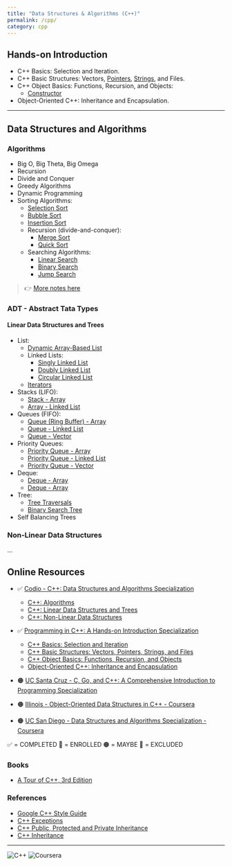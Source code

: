 ```yaml
---
title: "Data Structures & Algorithms (C++)"
permalink: /cpp/
category: cpp
---
```


## Hands-on Introduction

* C++ Basics: Selection and Iteration.
* C++ Basic Structures: Vectors, [Pointers](./01-Hands-on-Introduction/Code-snippets/Pointers-vs-references.md), [Strings](./01-Hands-on-Introduction/Code-snippets/Strings.md), and Files.
* C++ Object Basics: Functions, Recursion, and Objects:
  * [Constructor](./01-Hands-on-Introduction/Code-snippets/Constructor.md)
* Object-Oriented C++: Inheritance and Encapsulation.

---

## Data Structures and Algorithms

### Algorithms

* Big O, Big Theta, Big Omega
* Recursion
* Divide and Conquer
* Greedy Algorithms
* Dynamic Programming
* Sorting Algorithms:
  * [Selection Sort](./02-Algorithms/Sorting-Algorithms-Selection-Sort.md)
  * [Bubble Sort](./02-Algorithms/Sorting-Algorithms-Bubble-Sort.md)
  * [Insertion Sort](./02-Algorithms/Sorting-Algorithms-Insertion-Sort.md)
  * Recursion (divide-and-conquer):
    * [Merge Sort](./02-Algorithms/Sorting-Algorithms-Merge-Sort.md)
    * [Quick Sort](./02-Algorithms/Sorting-Algorithms-Quick-Sort.md)
  * Searching Algorithms:
    * [Linear Search](./02-Algorithms/Search-Linear.md)
    * [Binary Search](./02-Algorithms/Search-Binary.md)
    * [Jump Search](./02-Algorithms/Search-Jump.md)

> :point_right: [More notes here](./02-Algorithms/02-Algorithms.md)

### ADT - Abstract Tata Types

#### Linear Data Structures and Trees

* List:
  * [Dynamic Array-Based List](./03-Linear-Data-Structures-and-Trees/Dynamic-Array-List.md)
  * Linked Lists:
    * [Singly Linked List](./03-Linear-Data-Structures-and-Trees/List-Singly-Linked-List.md)
    * [Doubly Linked List](./03-Linear-Data-Structures-and-Trees/List-Doubly-Linked-List.md)
    * [Circular Linked List](./03-Linear-Data-Structures-and-Trees/List-Circular-Linked-List.md)
  * [Iterators](./03-Linear-Data-Structures-and-Trees/Iterators.md)
* Stacks (LIFO):
  * [Stack - Array](./03-Linear-Data-Structures-and-Trees/Stack-Array.md)
  * [Array - Linked List](./03-Linear-Data-Structures-and-Trees/Stack-List.md)
* Queues (FIFO):
  * [Queue (Ring Buffer) - Array](./03-Linear-Data-Structures-and-Trees/Queue-Array.md)
  * [Queue - Linked List](./03-Linear-Data-Structures-and-Trees/Queue-LL.md)
  * [Queue - Vector](./03-Linear-Data-Structures-and-Trees/Queue-Dynamic-Array.md)
* Priority Queues:
  * [Priority Queue - Array](./03-Linear-Data-Structures-and-Trees/Priority-Queue-Array.md)
  * [Priority Queue - Linked List](./03-Linear-Data-Structures-and-Trees/Priority-Queue-LL.md)
  * [Priority Queue - Vector](./03-Linear-Data-Structures-and-Trees/Priority-Queue-Dynamic-Array.md)
* Deque:
  * [Deque - Array](./03-Linear-Data-Structures-and-Trees/Deque-Array.md)
  * [Deque - Array](./03-Linear-Data-Structures-and-Trees/Deque-Doubly-LL.md)
* Tree:
  * [Tree Traversals](./03-Linear-Data-Structures-and-Trees/Tree.md)
  * [Binary Search Tree]()
* Self Balancing Trees

### Non-Linear Data Structures

...

## Online Resources

* ✅ [Codio - C++: Data Structures and Algorithms Specialization](https://www.coursera.org/specializations/codio-cpp-dsa)
  * [C++: Algorithms](https://www.coursera.org/learn/codio-cpp-algorithms)
  * [C++: Linear Data Structures and Trees](https://www.coursera.org/learn/codio-cpp-linear-data-structures-and-trees?specialization=codio-cpp-dsa#modules)
  * [C++: Non-Linear Data Structures](https://www.coursera.org/learn/codio-cpp-non-linear-data-structures?specialization=codio-cpp-dsa)

* ✅ [Programming in C++: A Hands-on Introduction Specialization](https://www.coursera.org/specializations/hands-on-cpp)
  * [C++ Basics: Selection and Iteration](https://www.coursera.org/learn/codio-cpp-basics?specialization=hands-on-cpp)
  * [C++ Basic Structures: Vectors, Pointers, Strings, and Files](https://www.coursera.org/learn/cpp-basic-structures-vectors-pointers-strings-and-files?specialization=hands-on-cpp)
  * [C++ Object Basics: Functions, Recursion, and Objects](https://www.coursera.org/learn/cpp-object-basics?specialization=hands-on-cpp)
  * [Object-Oriented C++: Inheritance and Encapsulation](https://www.coursera.org/learn/object-oriented-cpp?specialization=hands-on-cpp)

* 🟠 [UC Santa Cruz -  C, Go, and C++: A Comprehensive Introduction to Programming Specialization](https://www.coursera.org/programs/online-learning-for-apple/specializations/c-go-c-plus-plus)

* 🟠 [Illinois - Object-Oriented Data Structures in C++ - Coursera](https://www.coursera.org/programs/online-learning-for-apple/learn/cs-fundamentals-1)

* 🟠 [UC San Diego - Data Structures and Algorithms Specialization - Coursera](https://www.coursera.org/programs/online-learning-for-apple/specializations/data-structures-algorithms)

✅ = COMPLETED
🚧 = ENROLLED
🟠 = MAYBE
🔴 = EXCLUDED

### Books

* [A Tour of C++, 3rd Edition](https://learning.oreilly.com/library/view/a-tour-of/9780136823575/)

### References

* [Google C++ Style Guide](https://google.github.io/styleguide/cppguide.html#Function_Names)
* [C++ Exceptions](https://en.cppreference.com/w/cpp/error/exception)
* [C++ Public, Protected and Private Inheritance](https://www.programiz.com/cpp-programming/public-protected-private-inheritance)
* [C++ Inheritance](https://www.tutorialspoint.com/cplusplus/cpp_inheritance.htm)

---

![C++](https://img.shields.io/badge/C++-%2300599C.svg?logo=c%2B%2B&logoColor=white) ![Coursera](https://img.shields.io/badge/Coursera-0056D2?logo=coursera&logoColor=fff)

